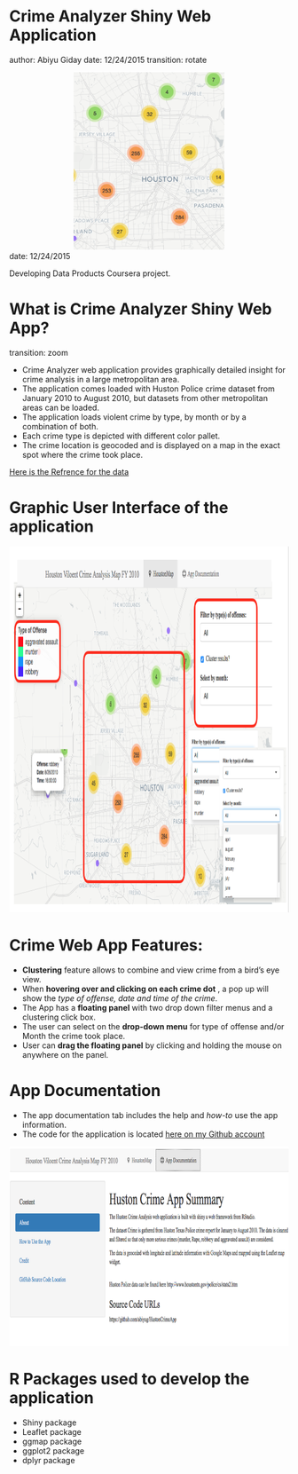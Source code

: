 Crime Analyzer Shiny Web Application
========================================================
author: Abiyu Giday
date: 12/24/2015
transition: rotate

<div style='text-align: center;'>
    <img height='320' src='HustonCrime.png' />
</div>
date: 12/24/2015

Developing Data Products Coursera project.

What is Crime Analyzer Shiny Web App?
========================================================
transition: zoom
* Crime Analyzer web application provides graphically detailed insight for crime analysis in a large metropolitan area. 
* The application comes loaded with Huston Police crime dataset from January 2010 to August 2010, but datasets from other metropolitan areas can be loaded. 
* The application loads violent crime by type, by month or by  a combination of both. 
* Each crime type is depicted with different color pallet. 
* The crime location is geocoded and is displayed on a map in the exact spot where the crime took place.

[Here is the Refrence for the data](http://www.houstontx.gov/police/cs/stats2.htm)

Graphic User Interface of the application
========================================================

<div style='text-align: center;'>
    <img height='660' src='appFeatures.png' />
</div>


Crime Web App Features:
========================================================

* **Clustering** feature allows to combine and view crime from a bird’s eye view.  
* When **hovering over and clicking on each crime dot** , a pop up will show the _type of offense, date and time of the crime_.
* The App has a **floating panel** with two drop down filter menus and a clustering click box.
* The user can select on the **drop-down menu** for type of offense and/or Month the crime took place.
* User can **drag the floating panel** by clicking and holding the mouse on anywhere on the panel.

App Documentation
========================================================

* The app documentation tab includes the help and _how-to_ use the app information. 
* The code for the application is located [here on my Github account](https://github.com/abiyug/CrimeAnalyzerShinyApp)

<div style='text-align: center;'>
    <img height='360' src='AppDocumentation.png' />
</div>

R Packages used to develop the application
========================================================

* Shiny package
* Leaflet package
* ggmap package
* ggplot2 package
* dplyr package

